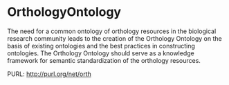 # OrthologyOntology
The need for a common ontology of orthology resources in the biological research community leads to the creation of the Orthology Ontology on the basis of existing ontologies and the best practices in constructing ontologies. The Orthology Ontology should serve as a knowledge framework for semantic standardization of the orthology resources.

PURL: http://purl.org/net/orth
